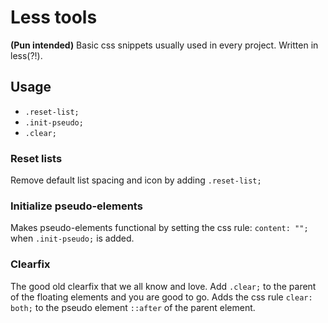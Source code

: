 # Less tools
**(Pun intended)**
Basic css snippets usually used in every project.
Written in less(?!).

## Usage
- `.reset-list;`
- `.init-pseudo;`
- `.clear;`

### Reset lists
Remove default list spacing and icon by adding `.reset-list;`

### Initialize pseudo-elements
Makes pseudo-elements functional by setting the css rule: `content: "";` when `.init-pseudo;` is added.

### Clearfix
The good old clearfix that we all know and love. Add `.clear;` to the parent of the floating elements and you are good to go. Adds the css rule `clear: both;` to the pseudo element `::after` of the parent element.
